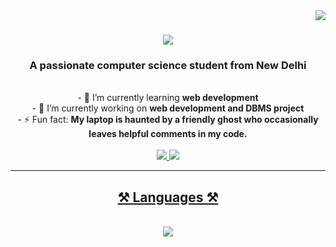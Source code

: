 <img align="right" src="https://visitor-badge.laobi.icu/badge?page_id=Diksha565.Diksha565" />

<h1 align="center">
  <img src="https://readme-typing-svg.herokuapp.com?font=Righteous&size=35&center=true&vCenter=true&width=500&height=70&duration=4000&lines=Hi+There!👋;+I'm+Diksha+Parkash!" />
</h1>
<h3 align="center">A passionate computer science student from New Delhi</h3>
<br/>
<div align="center">
  - 🌱 I’m currently learning <b>web development</b><br/>
  - 🔭 I’m currently working on <b>web development and DBMS project</b><br/>
  - ⚡ Fun fact: <b>My laptop is haunted by a friendly ghost who occasionally leaves helpful comments in my code.</b><br/>
</div>

<br/>
<div align="center">
  <a href="mailto:dikshaprakash56@gmail.com">
    <img src="https://img.shields.io/badge/Gmail-333333?style=for-the-badge&logo=gmail&logoColor=red" target="_blank"/>
  </a>
  <a href="www.linkedin.com/in/diksha-prakash-8372a424b" target="_blank">
    <img src="https://img.shields.io/badge/LinkedIn-0077B5?style=for-the-badge&logo=linkedin&logoColor=white" target="_blank"/>
</div> 

<hr/>
<h2 align="center">⚒️ Languages ⚒️</h2>
<br/>
<div align="center">
  <a href="https://skillicons.dev">
    <img src="https://skillicons.dev/icons?i=cpp,java,python,javascript,html,css,mysql"/>
  </a>
</div>
<!--
**Diksha565/Diksha565** is a ✨ _special_ ✨ repository because its `README.md` (this file) appears on your GitHub profile.

Here are some ideas to get you started:

- 🔭 I’m currently working on ...
- 👯 I’m looking to collaborate on ...
- 🤔 I’m looking for help with ...
- 💬 Ask me about ...
- 📫 How to reach me: ...
- 😄 Pronouns: ...
- ⚡ Fun fact: ...
-->

